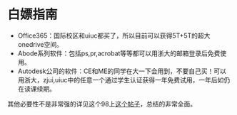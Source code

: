 # 白嫖指南

- Office365：国际校区和uiuc都买了，所以目前可以获得5T+5T的超大onedrive空间。
- Abode系列软件：包括ps,pr,acrobat等等都可以用浙大的邮箱登录后免费使用。
- Autodesk公司的软件：CE和ME的同学在大一下会用到，不要自己买！可以用浙大，zjui,uiuc中的任意一个通过学生认证获得一年免费试用，一年后如仍在读课续期。

其他必要性不是非常强的详见这个98上[这个帖子](https://www.cc98.org/topic/5547334)，总结的非常全面。
